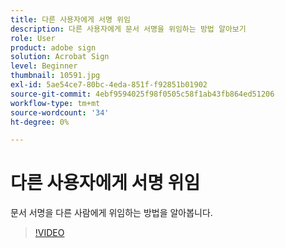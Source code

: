 ```yaml
---
title: 다른 사용자에게 서명 위임
description: 다른 사용자에게 문서 서명을 위임하는 방법 알아보기
role: User
product: adobe sign
solution: Acrobat Sign
level: Beginner
thumbnail: 10591.jpg
exl-id: 5ae54ce7-80bc-4eda-851f-f92851b01902
source-git-commit: 4ebf9594025f98f0505c58f1ab43fb864ed51206
workflow-type: tm+mt
source-wordcount: '34'
ht-degree: 0%

---
```


# 다른 사용자에게 서명 위임

문서 서명을 다른 사람에게 위임하는 방법을 알아봅니다.

>[!VIDEO](https://video.tv.adobe.com/v/343856?quality=12&learn=on&hidetitle=true)
